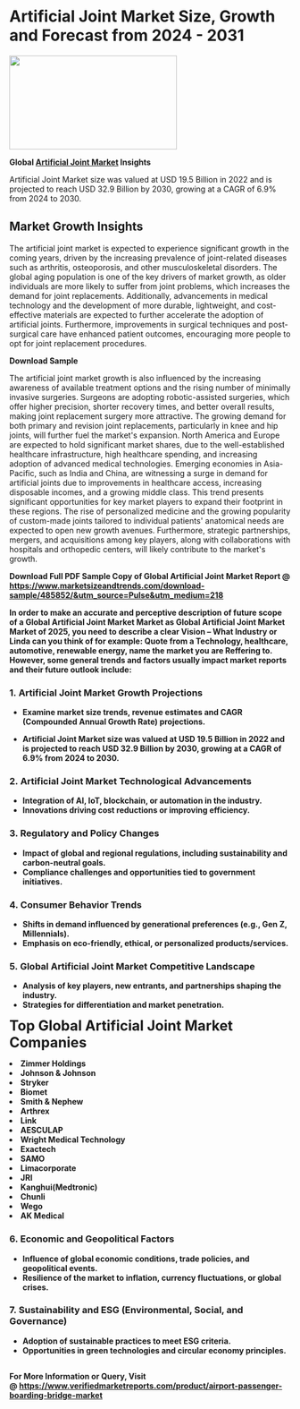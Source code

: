 <H1>Artificial Joint Market Size, Growth and Forecast from 2024 - 2031</H1><img class="aligncenter size-medium wp-image-584254" src="https://thirdeyenews.in/wp-content/uploads/2024/09/Global-Market-Research-300x168.jpeg" alt="" width="300" height="168" /><p><strong>Global&nbsp;<a href="https://www.marketsizeandtrends.com/download-sample/485852/&amp;utm_source=Pulse&amp;utm_medium=218">Artificial Joint Market</a> Insights</strong></p><p>Artificial Joint Market size was valued at USD 19.5 Billion in 2022 and is projected to reach USD 32.9 Billion by 2030, growing at a CAGR of 6.9% from 2024 to 2030.</p><p><h2>Market Growth Insights</h2> <p>The artificial joint market is expected to experience significant growth in the coming years, driven by the increasing prevalence of joint-related diseases such as arthritis, osteoporosis, and other musculoskeletal disorders. The global aging population is one of the key drivers of market growth, as older individuals are more likely to suffer from joint problems, which increases the demand for joint replacements. Additionally, advancements in medical technology and the development of more durable, lightweight, and cost-effective materials are expected to further accelerate the adoption of artificial joints. Furthermore, improvements in surgical techniques and post-surgical care have enhanced patient outcomes, encouraging more people to opt for joint replacement procedures.</p> <p><strong>Download Sample</strong></p> <p>The artificial joint market growth is also influenced by the increasing awareness of available treatment options and the rising number of minimally invasive surgeries. Surgeons are adopting robotic-assisted surgeries, which offer higher precision, shorter recovery times, and better overall results, making joint replacement surgery more attractive. The growing demand for both primary and revision joint replacements, particularly in knee and hip joints, will further fuel the market's expansion. North America and Europe are expected to hold significant market shares, due to the well-established healthcare infrastructure, high healthcare spending, and increasing adoption of advanced medical technologies. Emerging economies in Asia-Pacific, such as India and China, are witnessing a surge in demand for artificial joints due to improvements in healthcare access, increasing disposable incomes, and a growing middle class. This trend presents significant opportunities for key market players to expand their footprint in these regions. The rise of personalized medicine and the growing popularity of custom-made joints tailored to individual patients' anatomical needs are expected to open new growth avenues. Furthermore, strategic partnerships, mergers, and acquisitions among key players, along with collaborations with hospitals and orthopedic centers, will likely contribute to the market's growth. <p><strong></p><p><span class=""><strong>Download Full PDF Sample Copy of Global Artificial Joint Market Report</strong> @ <a href="https://www.marketsizeandtrends.com/download-sample/485852/&amp;utm_source=Pulse&amp;utm_medium=218" target="_blank">https://www.marketsizeandtrends.com/download-sample/485852/&amp;utm_source=Pulse&amp;utm_medium=218</a></span></p><p>In order to make an accurate and perceptive description of future scope of a Global&nbsp;Artificial Joint Market Market as Global&nbsp;Artificial Joint Market Market of 2025, you need to describe a clear Vision &ndash; What Industry or Linda can you think of for example: Quote from a Technology, healthcare, automotive, renewable energy, name the market you are Reffering to. However, some general trends and factors usually impact market reports and their future outlook include:</p><h3>1.&nbsp;<strong>Artificial Joint Market Growth Projections</strong></h3><ul><li>Examine market size trends, revenue estimates and CAGR (Compounded Annual Growth Rate) projections.</li><li><p>Artificial Joint Market size was valued at USD 19.5 Billion in 2022 and is projected to reach USD 32.9 Billion by 2030, growing at a CAGR of 6.9% from 2024 to 2030.</p></li></ul><h3>2.&nbsp;<strong>Artificial Joint Market Technological Advancements</strong></h3><ul><li>Integration of AI, IoT, blockchain, or automation in the industry.</li><li>Innovations driving cost reductions or improving efficiency.</li></ul><h3>3.&nbsp;<strong>Regulatory and Policy Changes</strong></h3><ul><li>Impact of global and regional regulations, including sustainability and carbon-neutral goals.</li><li>Compliance challenges and opportunities tied to government initiatives.</li></ul><h3>4.&nbsp;<strong>Consumer Behavior Trends</strong></h3><ul><li>Shifts in demand influenced by generational preferences (e.g., Gen Z, Millennials).</li><li>Emphasis on eco-friendly, ethical, or personalized products/services.</li></ul><h3>5.&nbsp;<strong>Global Artificial Joint Market Competitive Landscape</strong></h3><ul><li>Analysis of key players, new entrants, and partnerships shaping the industry.</li><li>Strategies for differentiation and market penetration.</li></ul><p data-pm-slice="1 1 []"><span style="color: inherit; font-family: inherit; font-size: 25px;">Top Global Artificial Joint Market Companies</span></p><div class="" data-test-id=""><p><li>Zimmer Holdings</li><li> Johnson & Johnson</li><li> Stryker</li><li> Biomet</li><li> Smith & Nephew</li><li> Arthrex</li><li> Link</li><li> AESCULAP</li><li> Wright Medical Technology</li><li> Exactech</li><li> SAMO</li><li> Limacorporate</li><li> JRI</li><li> Kanghui(Medtronic)</li><li> Chunli</li><li> Wego</li><li> AK Medical</li></p></div><h3>6.&nbsp;<strong>Economic and Geopolitical Factors</strong></h3><ul><li>Influence of global economic conditions, trade policies, and geopolitical events.</li><li>Resilience of the market to inflation, currency fluctuations, or global crises.</li></ul><h3>7.&nbsp;<strong>Sustainability and ESG (Environmental, Social, and Governance)</strong></h3><ul><li>Adoption of sustainable practices to meet ESG criteria.</li><li>Opportunities in green technologies and circular economy principles.</li></ul><h2><strong style="font-size: 14px;">For More Information or Query, Visit @&nbsp;</strong><a style="background-color: #ffffff; font-size: 14px;" href="https://www.marketsizeandtrends.com/report/artificial-joint-market/" target="_blank">https://www.verifiedmarketreports.com/product/airport-passenger-boarding-bridge-market</a></h2>
